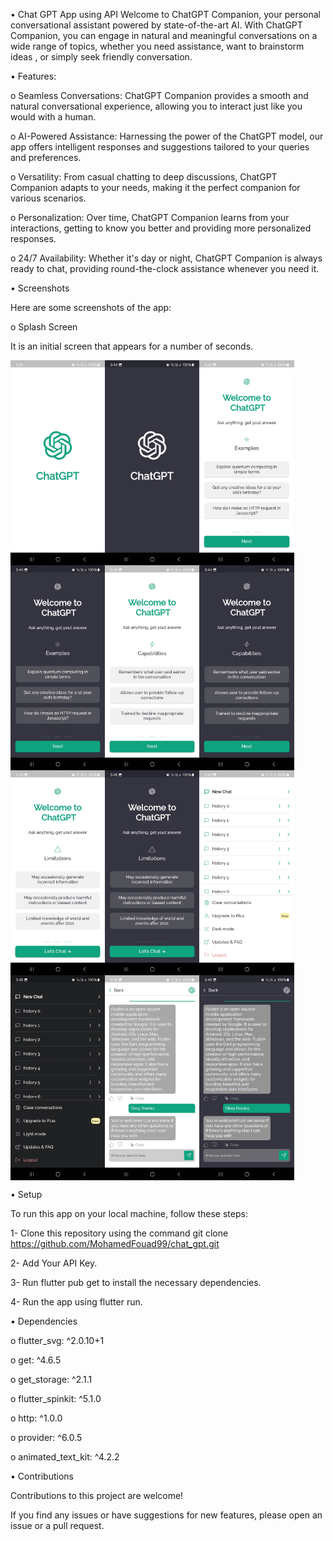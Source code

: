•  Chat GPT App using API
Welcome to ChatGPT Companion, your personal conversational assistant powered by state-of-the-art AI. With ChatGPT Companion,
you can engage in natural and meaningful conversations on a wide range of topics, whether you need assistance, want to brainstorm ideas
, or simply seek friendly conversation.



• Features:


o  Seamless Conversations: ChatGPT Companion provides a smooth and natural conversational experience, allowing you to interact just like you would with a human.

o  AI-Powered Assistance: Harnessing the power of the ChatGPT model, our app offers intelligent responses and suggestions tailored to your queries and preferences.

o  Versatility: From casual chatting to deep discussions, ChatGPT Companion adapts to your needs, making it the perfect companion for various scenarios.

o  Personalization: Over time, ChatGPT Companion learns from your interactions, getting to know you better and providing more personalized responses.

o  24/7 Availability: Whether it's day or night, ChatGPT Companion is always ready to chat, providing round-the-clock assistance whenever you need it.



• Screenshots


Here are some screenshots of the app:

o Splash Screen

 It is an initial screen that appears for a number of seconds.


<div style="display: flex;">
    <img src="assets/images/r5.jpg" alt="Splash Screen" style="width: 30%;">
    <img src="assets/images/r7.jpg" alt="Splash Screen" style="width: 30%;">
    <img src="assets/images/r10.jpg" alt="Onboarding1 Screen" style="width: 30%;">
</div>
<div style="display: flex;">
    <img src="assets/images/r6.jpg" alt="Splash Screen" style="width: 30%;">
    <img src="assets/images/r4.jpg" alt="Onboarding2 Screen" style="width: 30%;">
    <img src="assets/images/r9.jpg" alt="Splash Screen" style="width: 30%;">
</div>
<div style="display: flex;">
    <img src="assets/images/r3.jpg" alt="Onboarding3 Screen" style="width: 30%;">
    <img src="assets/images/r11.jpg" alt="Splash Screen" style="width: 30%;">
    <img src="assets/images/r1.jpg" alt="Home Screen" style="width: 30%;">
</div>
<div style="display: flex;">
    <img src="assets/images/r8.jpg" alt="Splash Screen" style="width: 30%;">
    <img src="assets/images/r2.jpg" alt="Chat Screen" style="width: 30%;">
    <img src="assets/images/r12.jpg" alt="Splash Screen" style="width: 30%;">
</div>







• Setup


To run this app on your local machine, follow these steps:


1- Clone this repository using the command git clone https://github.com/MohamedFouad99/chat_gpt.git

2- Add Your API Key.

3- Run flutter pub get to install the necessary dependencies.

4- Run the app using flutter run.




• Dependencies



 o flutter_svg: ^2.0.10+1
 
 
 o get: ^4.6.5
 
 
 o get_storage: ^2.1.1
 
 
 o flutter_spinkit: ^5.1.0
 
 
 o http: ^1.0.0
 
 
 o provider: ^6.0.5
 
 
 o animated_text_kit: ^4.2.2
 


 
 

• Contributions


Contributions to this project are welcome! 

If you find any issues or have suggestions for new features, please open an issue or a pull request.
